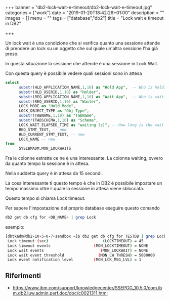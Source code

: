 +++
banner = "db2-lock-wait-e-timeout/db2-lock-wait-e-timeout.jpg"
categories = ["work"]
date = "2019-01-20T18:42:26+01:00"
description = ""
images = []
menu = ""
tags = ["database","db2"]
title = "Lock wait e timeout in DB2"

+++

Un lock wait è una condizione che si verifica quanto una sessione attende di prendere un lock su un oggetto che sul quale un'altra sessione l'ha già preso.

In questa situazione la sessione che attende è una sessione in Lock Wait.

Con questa query è possibile vedere quali sessioni sono in attesa

<!--more-->

```sql
select
      substr(HLD_APPLICATION_NAME,1,10) as "Hold App",  -- Who is holding the lock
      substr(HLD_USERID,1,10) as "Holder",
      substr(REQ_APPLICATION_NAME,1,10) as "Wait App",  -- Who is waiting on the lock
      substr(REQ_USERID,1,10) as "Waiter",
      LOCK_MODE as "Hold Mode",
      LOCK_OBJECT_TYPE as "Obj Type",
      substr(TABNAME,1,10) as "TabName",
      substr(TABSCHEMA,1,10) as "Schema",
      LOCK_WAIT_ELAPSED_TIME as "waiting (s)", -- How long is the wait
      REQ_STMT_TEXT, -- new
      HLD_CURRENT_STMT_TEXT, -- new
      LOCK_NAME -- new
from
      SYSIBMADM.MON_LOCKWAITS
```

Fra le colonne estratte ce ne è una interessante. La colonna waiting, ovvero da quanto tempo la sessione è in attesa.

Nella suddetta query è in attesa da 15 secondi.

La cosa interessante ti questo tempo è che in DB2 è possibile impostare un tempo massimo oltre il quale la sessione in attesa viene sbloccata.

Questo tempo si chiama Lock timeout.

Per sapere l'impostazione del proprio database eseguire questo comando

```bash
db2 get db cfg for <DB_NAME> | grep Lock
```
esempio:

```bash
[dbtkadm@db2-10-5-0-7-sandbox ~]$ db2 get db cfg for TESTDB | grep Lock
 Lock timeout (sec)                        (LOCKTIMEOUT) = 45
 Lock timeout events                   (MON_LOCKTIMEOUT) = NONE
 Lock wait events                         (MON_LOCKWAIT) = NONE
 Lock wait event threshold               (MON_LW_THRESH) = 5000000
 Lock event notification level         (MON_LCK_MSG_LVL) = 1
```

## Riferimenti
* https://www.ibm.com/support/knowledgecenter/SSEPGG_10.5.0/com.ibm.db2.luw.admin.perf.doc/doc/c0021311.html
